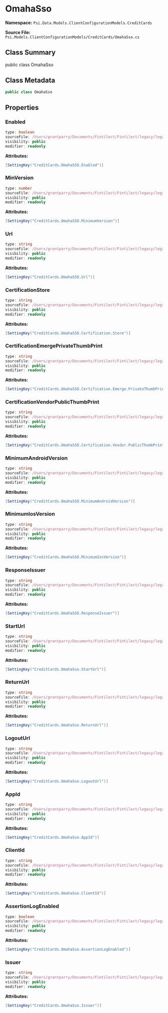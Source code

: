# OmahaSso

**Namespace:** `Psi.Data.Models.ClientConfigurationModels.CreditCards`

**Source File:** `Psi.Models.ClientConfigurationModels/CreditCards/OmahaSso.cs`

## Class Summary

public class OmahaSso

## Class Metadata

```typescript
public class OmahaSso
```

## Properties

### Enabled

```typescript
type: boolean
sourceFile: /Users/grantparry/Documents/Fintilect/Fintilect/legacy/legacy-apis/Psi.Models.ClientConfigurationModels/CreditCards/OmahaSso.cs
visibility: public
modifier: readonly
```

**Attributes:**
```csharp
[SettingKey("CreditCards.OmahaSSO.Enabled")]
```

### MinVersion

```typescript
type: number
sourceFile: /Users/grantparry/Documents/Fintilect/Fintilect/legacy/legacy-apis/Psi.Models.ClientConfigurationModels/CreditCards/OmahaSso.cs
visibility: public
modifier: readonly
```

**Attributes:**
```csharp
[SettingKey("CreditCards.OmahaSSO.MinimumVersion")]
```

### Url

```typescript
type: string
sourceFile: /Users/grantparry/Documents/Fintilect/Fintilect/legacy/legacy-apis/Psi.Models.ClientConfigurationModels/CreditCards/OmahaSso.cs
visibility: public
modifier: readonly
```

**Attributes:**
```csharp
[SettingKey("CreditCards.OmahaSSO.Url")]
```

### CertificationStore

```typescript
type: string
sourceFile: /Users/grantparry/Documents/Fintilect/Fintilect/legacy/legacy-apis/Psi.Models.ClientConfigurationModels/CreditCards/OmahaSso.cs
visibility: public
modifier: readonly
```

**Attributes:**
```csharp
[SettingKey("CreditCards.OmahaSSO.Certification.Store")]
```

### CertificationEmergePrivateThumbPrint

```typescript
type: string
sourceFile: /Users/grantparry/Documents/Fintilect/Fintilect/legacy/legacy-apis/Psi.Models.ClientConfigurationModels/CreditCards/OmahaSso.cs
visibility: public
modifier: readonly
```

**Attributes:**
```csharp
[SettingKey("CreditCards.OmahaSSO.Certification.Emerge.PrivateThumbPrint")]
```

### CertificationVendorPublicThumbPrint

```typescript
type: string
sourceFile: /Users/grantparry/Documents/Fintilect/Fintilect/legacy/legacy-apis/Psi.Models.ClientConfigurationModels/CreditCards/OmahaSso.cs
visibility: public
modifier: readonly
```

**Attributes:**
```csharp
[SettingKey("CreditCards.OmahaSSO.Certification.Vendor.PublicThumbPrint")]
```

### MinimumAndroidVersion

```typescript
type: string
sourceFile: /Users/grantparry/Documents/Fintilect/Fintilect/legacy/legacy-apis/Psi.Models.ClientConfigurationModels/CreditCards/OmahaSso.cs
visibility: public
modifier: readonly
```

**Attributes:**
```csharp
[SettingKey("CreditCards.OmahaSSO.MinimumAndroidVersion")]
```

### MinimumIosVersion

```typescript
type: string
sourceFile: /Users/grantparry/Documents/Fintilect/Fintilect/legacy/legacy-apis/Psi.Models.ClientConfigurationModels/CreditCards/OmahaSso.cs
visibility: public
modifier: readonly
```

**Attributes:**
```csharp
[SettingKey("CreditCards.OmahaSSO.MinimumIosVersion")]
```

### ResponseIssuer

```typescript
type: string
sourceFile: /Users/grantparry/Documents/Fintilect/Fintilect/legacy/legacy-apis/Psi.Models.ClientConfigurationModels/CreditCards/OmahaSso.cs
visibility: public
modifier: readonly
```

**Attributes:**
```csharp
[SettingKey("CreditCards.OmahaSSO.ResponseIssuer")]
```

### StartUrl

```typescript
type: string
sourceFile: /Users/grantparry/Documents/Fintilect/Fintilect/legacy/legacy-apis/Psi.Models.ClientConfigurationModels/CreditCards/OmahaSso.cs
visibility: public
modifier: readonly
```

**Attributes:**
```csharp
[SettingKey("CreditCards.OmahaSso.StartUrl")]
```

### ReturnUrl

```typescript
type: string
sourceFile: /Users/grantparry/Documents/Fintilect/Fintilect/legacy/legacy-apis/Psi.Models.ClientConfigurationModels/CreditCards/OmahaSso.cs
visibility: public
modifier: readonly
```

**Attributes:**
```csharp
[SettingKey("CreditCards.OmahaSso.ReturnUrl")]
```

### LogoutUrl

```typescript
type: string
sourceFile: /Users/grantparry/Documents/Fintilect/Fintilect/legacy/legacy-apis/Psi.Models.ClientConfigurationModels/CreditCards/OmahaSso.cs
visibility: public
modifier: readonly
```

**Attributes:**
```csharp
[SettingKey("CreditCards.OmahaSso.LogoutUrl")]
```

### AppId

```typescript
type: string
sourceFile: /Users/grantparry/Documents/Fintilect/Fintilect/legacy/legacy-apis/Psi.Models.ClientConfigurationModels/CreditCards/OmahaSso.cs
visibility: public
modifier: readonly
```

**Attributes:**
```csharp
[SettingKey("CreditCards.OmahaSso.AppId")]
```

### ClientId

```typescript
type: string
sourceFile: /Users/grantparry/Documents/Fintilect/Fintilect/legacy/legacy-apis/Psi.Models.ClientConfigurationModels/CreditCards/OmahaSso.cs
visibility: public
modifier: readonly
```

**Attributes:**
```csharp
[SettingKey("CreditCards.OmahaSso.ClientId")]
```

### AssertionLogEnabled

```typescript
type: boolean
sourceFile: /Users/grantparry/Documents/Fintilect/Fintilect/legacy/legacy-apis/Psi.Models.ClientConfigurationModels/CreditCards/OmahaSso.cs
visibility: public
modifier: readonly
```

**Attributes:**
```csharp
[SettingKey("CreditCards.OmahaSso.AssertionLogEnabled")]
```

### Issuer

```typescript
type: string
sourceFile: /Users/grantparry/Documents/Fintilect/Fintilect/legacy/legacy-apis/Psi.Models.ClientConfigurationModels/CreditCards/OmahaSso.cs
visibility: public
modifier: readonly
```

**Attributes:**
```csharp
[SettingKey("CreditCards.OmahaSso.Issuer")]
```
